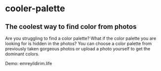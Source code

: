 # cooler-palette


## The coolest way to find color from photos
Are you struggling to find a color palette? What if the color palette you are looking for is hidden in the photos? You can choose a color palette from previously taken gorgeous photos or upload a photo yourself to get the dominant colors.


Demo: emreyildirim.life
